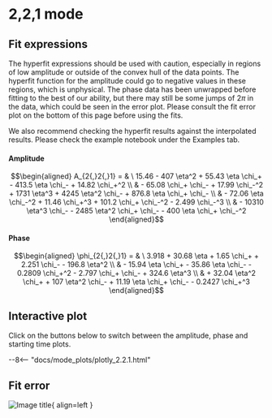 
# 2,2,1 mode

## Fit expressions

The hyperfit expressions should be used with caution, especially in regions of low amplitude or outside of the convex hull of the data points.
The hyperfit function for the amplitude could go to negative values in these regions, which is unphysical.
The phase data has been unwrapped before fitting to the best of our ability, but there may still be some jumps of $2\pi$ in the data, which could be seen in the error plot.
Please consult the fit error plot on the bottom of this page before using the fits.

We also recommend checking the hyperfit results against the interpolated results. 
Please check the example notebook under the Examples tab.

#### Amplitude
$$\begin{aligned}
A_{2{,}2{,}1} = & \ 15.46 - 407 \eta^2 + 55.43 \eta \chi_+ - 413.5 \eta \chi_- + 14.82 \chi_+^2 \\ 
 & - 65.08 \chi_+ \chi_- + 17.99 \chi_-^2 + 1731 \eta^3 + 4245 \eta^2 \chi_- + 876.8 \eta \chi_+ \chi_- \\ 
 & - 72.06 \eta \chi_-^2 + 11.46 \chi_+^3 + 101.2 \chi_+ \chi_-^2 - 2.499 \chi_-^3 \\ 
 & - 10310 \eta^3 \chi_- - 2485 \eta^2 \chi_+ \chi_- - 400 \eta \chi_+ \chi_-^2
\end{aligned}$$

#### Phase
$$\begin{aligned}
\phi_{2{,}2{,}1} = & \ 3.918 + 30.68 \eta + 1.65 \chi_+ + 2.251 \chi_- - 196.8 \eta^2 \\ 
 & - 15.94 \eta \chi_+ - 35.86 \eta \chi_- - 0.2809 \chi_+^2 - 2.797 \chi_+ \chi_- + 324.6 \eta^3 \\ 
 & + 32.04 \eta^2 \chi_+ + 107 \eta^2 \chi_- + 11.19 \eta \chi_+ \chi_- - 0.2427 \chi_+^3
\end{aligned}$$


## Interactive plot

Click on the buttons below to switch between the amplitude, phase and starting time plots.

--8<-- "docs/mode_plots/plotly_2.2.1.html"


## Fit error

![Image title](../mode_plots/fit_err_2.2.1.png){ align=left }
    